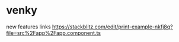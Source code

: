 # venky
new features links
https://stackblitz.com/edit/print-example-nkfj8q?file=src%2Fapp%2Fapp.component.ts
